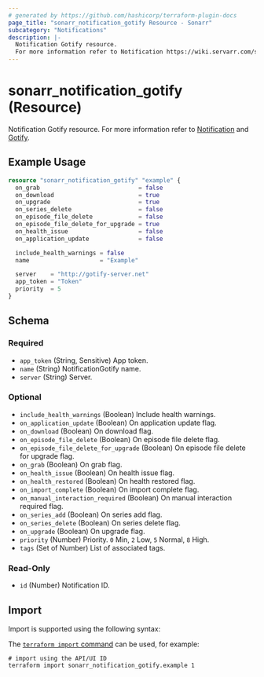 ```yaml
---
# generated by https://github.com/hashicorp/terraform-plugin-docs
page_title: "sonarr_notification_gotify Resource - Sonarr"
subcategory: "Notifications"
description: |-
  Notification Gotify resource.
  For more information refer to Notification https://wiki.servarr.com/sonarr/settings#connect and Gotify https://wiki.servarr.com/sonarr/supported#gotify.
---
```


# sonarr_notification_gotify (Resource)

<!-- subcategory:Notifications -->
Notification Gotify resource.
For more information refer to [Notification](https://wiki.servarr.com/sonarr/settings#connect) and [Gotify](https://wiki.servarr.com/sonarr/supported#gotify).

## Example Usage

```terraform
resource "sonarr_notification_gotify" "example" {
  on_grab                            = false
  on_download                        = true
  on_upgrade                         = true
  on_series_delete                   = false
  on_episode_file_delete             = false
  on_episode_file_delete_for_upgrade = true
  on_health_issue                    = false
  on_application_update              = false

  include_health_warnings = false
  name                    = "Example"

  server    = "http://gotify-server.net"
  app_token = "Token"
  priority  = 5
}
```

<!-- schema generated by tfplugindocs -->
## Schema

### Required

- `app_token` (String, Sensitive) App token.
- `name` (String) NotificationGotify name.
- `server` (String) Server.

### Optional

- `include_health_warnings` (Boolean) Include health warnings.
- `on_application_update` (Boolean) On application update flag.
- `on_download` (Boolean) On download flag.
- `on_episode_file_delete` (Boolean) On episode file delete flag.
- `on_episode_file_delete_for_upgrade` (Boolean) On episode file delete for upgrade flag.
- `on_grab` (Boolean) On grab flag.
- `on_health_issue` (Boolean) On health issue flag.
- `on_health_restored` (Boolean) On health restored flag.
- `on_import_complete` (Boolean) On import complete flag.
- `on_manual_interaction_required` (Boolean) On manual interaction required flag.
- `on_series_add` (Boolean) On series add flag.
- `on_series_delete` (Boolean) On series delete flag.
- `on_upgrade` (Boolean) On upgrade flag.
- `priority` (Number) Priority. `0` Min, `2` Low, `5` Normal, `8` High.
- `tags` (Set of Number) List of associated tags.

### Read-Only

- `id` (Number) Notification ID.

## Import

Import is supported using the following syntax:

The [`terraform import` command](https://developer.hashicorp.com/terraform/cli/commands/import) can be used, for example:

```shell
# import using the API/UI ID
terraform import sonarr_notification_gotify.example 1
```
